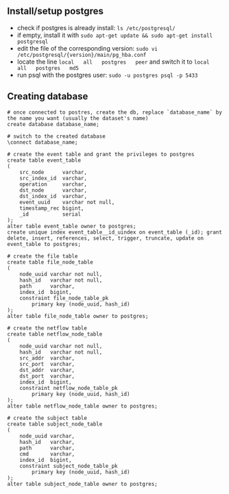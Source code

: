 ## Install/setup postgres

- check if postgres is already install: `ls /etc/postgresql/`
- if empty, install it with `sudo apt-get update && sudo apt-get install postgresql`
- edit the file of the corresponding version: `sudo vi /etc/postgresql/{version}/main/pg_hba.conf`
- locate the line `local   all   postgres   peer` and switch it to `local   all   postgres   md5`
- run psql with the postgres user: `sudo -u postgres psql -p 5433`

## Creating database
```commandline
# once connected to postres, create the db, replace `database_name` by the name you want (usually the dataset's name)
create database database_name;

# switch to the created database
\connect database_name;

# create the event table and grant the privileges to postgres
create table event_table
(
    src_node      varchar,
    src_index_id  varchar,
    operation     varchar,
    dst_node      varchar,
    dst_index_id  varchar,
    event_uuid    varchar not null,
    timestamp_rec bigint,
    _id           serial
);
alter table event_table owner to postgres;
create unique index event_table__id_uindex on event_table (_id); grant delete, insert, references, select, trigger, truncate, update on event_table to postgres;

# create the file table
create table file_node_table
(
    node_uuid varchar not null,
    hash_id   varchar not null,
    path      varchar,
    index_id  bigint,
    constraint file_node_table_pk
        primary key (node_uuid, hash_id)
);
alter table file_node_table owner to postgres;

# create the netflow table
create table netflow_node_table
(
    node_uuid varchar not null,
    hash_id   varchar not null,
    src_addr  varchar,
    src_port  varchar,
    dst_addr  varchar,
    dst_port  varchar,
    index_id  bigint,
    constraint netflow_node_table_pk
        primary key (node_uuid, hash_id)
);
alter table netflow_node_table owner to postgres;

# create the subject table
create table subject_node_table
(
    node_uuid varchar,
    hash_id   varchar,
    path      varchar,
    cmd       varchar,
    index_id  bigint,
    constraint subject_node_table_pk
        primary key (node_uuid, hash_id)
);
alter table subject_node_table owner to postgres;
```
